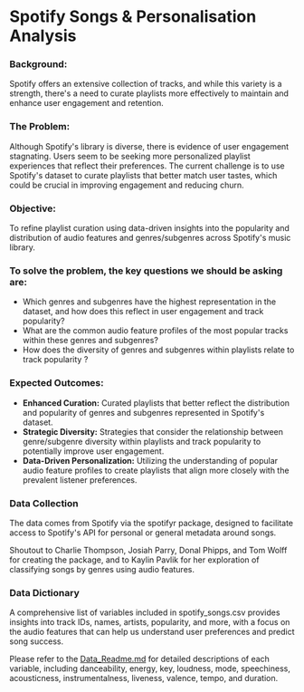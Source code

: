 # Spotify Songs & Personalisation Analysis 

### Background: 
Spotify offers an extensive collection of tracks, and while this variety is a strength, there's a need to curate playlists more effectively to maintain and enhance user engagement and retention.

### The Problem:
Although Spotify's library is diverse, there is evidence of user engagement stagnating. Users seem to be seeking more personalized playlist experiences that reflect their preferences. The current challenge is to use Spotify's dataset to curate playlists that better match user tastes, which could be crucial in improving engagement and reducing churn.

### Objective:
To refine playlist curation using data-driven insights into the popularity and distribution of audio features and genres/subgenres across Spotify's music library.

### To solve the problem, the key questions we should be asking are:
- Which genres and subgenres have the highest representation in the dataset, and how does this reflect in user engagement and track popularity?
- What are the common audio feature profiles of the most popular tracks within these genres and subgenres?
- How does the diversity of genres and subgenres within playlists relate to track popularity ?

### Expected Outcomes:
- **Enhanced Curation:** Curated playlists that better reflect the distribution and popularity of genres and subgenres represented in Spotify's dataset.
- **Strategic Diversity:** Strategies that consider the relationship between genre/subgenre diversity within playlists and track popularity to potentially improve user engagement.
- **Data-Driven Personalization:** Utilizing the understanding of popular audio feature profiles to create playlists that align more closely with the prevalent listener preferences.

### Data Collection
The data comes from Spotify via the spotifyr package, designed to facilitate access to Spotify's API for personal or general metadata around songs.

Shoutout to Charlie Thompson, Josiah Parry, Donal Phipps, and Tom Wolff for creating the package, and to Kaylin Pavlik for her exploration of classifying songs by genres using audio features.

### Data Dictionary
A comprehensive list of variables included in spotify_songs.csv provides insights into track IDs, names, artists, popularity, and more, with a focus on the audio features that can help us understand user preferences and predict song success.

Please refer to the [Data_Readme.md](https://github.com/Reporiff/Spotify-EDA/blob/main/data_readme.md) for detailed descriptions of each variable, including danceability, energy, key, loudness, mode, speechiness, acousticness, instrumentalness, liveness, valence, tempo, and duration.


